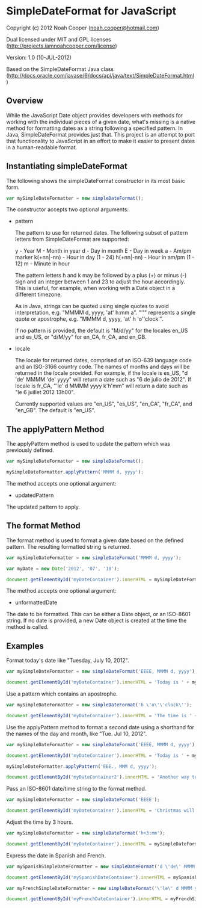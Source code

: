SimpleDateFormat for JavaScript
===============================

Copyright (c) 2012 Noah Cooper (<noah.cooper@hotmail.com>)

Dual licensed under MIT and GPL licenses (<http://projects.iamnoahcooper.com/license>)

Version: 1.0 (10-JUL-2012)

Based on the SimpleDateFormat Java class 
(<http://docs.oracle.com/javase/6/docs/api/java/text/SimpleDateFormat.html>)

Overview
--------

While the JavaScript Date object provides developers with methods for working with the individual pieces 
of a given date, what's missing is a native method for formatting dates as a string following a specified 
pattern. In Java, SimpleDateFormat provides just that. This project is an attempt to port that 
functionality to JavaScript in an effort to make it easier to present dates in a human-readable format.

Instantiating simpleDateFormat
------------------------------

The following shows the simpleDateFormat constructor in its most basic form. 

```  js
var mySimpleDateFormatter = new simpleDateFormat();
```

The constructor accepts two optional arguments:

 * pattern
 
   The pattern to use for returned dates. The following subset of pattern letters from SimpleDateFormat 
   are supported:
   
   y          - Year
   M          - Month in year
   d          - Day in month
   E          - Day in week
   a          - Am/pm marker
   k(+nn|-nn) - Hour in day (1 - 24)
   h(+nn|-nn) - Hour in am/pm (1 - 12)
   m          - Minute in hour
   
   The pattern letters h and k may be followed by a plus (+) or minus (-) sign and an integer between 
   1 and 23 to adjust the hour accordingly. This is useful, for example, when working with a Date object 
   in a different timezone.
   
   As in Java, strings can be quoted using single quotes to avoid interpretation, e.g. 
   "MMMM d, yyyy, 'at' h:mm a". "''" represents a single quote or apostrophe, e.g. 
   "MMMM d, yyyy, 'at' h 'o''clock'".
   
   If no pattern is provided, the default is "M/d/yy" for the locales en_US and es_US, or "d/M/yy" for 
   en_CA, fr_CA, and en_GB.
   
 * locale
 
   The locale for returned dates, comprised of an ISO-639 language code and an ISO-3166 country code. The 
   names of months and days will be returned in the locale provided. For example, if the locale is es_US, 
   "d 'de' MMMM 'de' yyyy" will return a date such as "6 de julio de 2012". If locale is fr_CA, 
   "'le' d MMMM yyyy k'h'mm" will return a date such as "le 6 juillet 2012 13h00".
   
   Currently supported values are "en_US", "es_US", "en_CA", "fr_CA", and "en_GB". The default is "en_US".

The applyPattern Method
-----------------------

The applyPattern method is used to update the pattern which was previously defined. 

```  js
var mySimpleDateFormatter = new simpleDateFormat();

mySimpleDateFormatter.applyPattern('MMMM d, yyyy');
```

The method accepts one optional argument:

  * updatedPattern
  
   The updated pattern to apply.

The format Method
-----------------

The format method is used to format a given date based on the defined pattern. The resulting formatted 
string is returned.

```  js
var mySimpleDateFormatter = new simpleDateFormat('MMMM d, yyyy');

var myDate = new Date('2012', '07', '10');

document.getElementById('myDateContainer').innerHTML = mySimpleDateFormatter.format(myDate);
```

The method accepts one optional argument:

  * unformattedDate
  
   The date to be formatted. This can be either a Date object, or an ISO-8601 string. If no date is 
   provided, a new Date object is created at the time the method is called.
   
Examples
--------

Format today's date like "Tuesday, July 10, 2012".

```  js
var mySimpleDateFormatter = new simpleDateFormat('EEEE, MMMM d, yyyy');

document.getElementById('myDateContainer').innerHTML = 'Today is ' + mySimpleDateFormatter.format();
```

Use a pattern which contains an apostrophe.

```  js
var mySimpleDateFormatter = new simpleDateFormat('h \'o\'\'clock\'');

document.getElementById('myDateContainer').innerHTML = 'The time is ' + mySimpleDateFormatter.format();
```

Use the applyPattern method to format a second date using a shorthand for the names of the day and month, like "Tue. Jul 10, 2012".

```  js
var mySimpleDateFormatter = new simpleDateFormat('EEEE, MMMM d, yyyy');

document.getElementById('myDateContainer').innerHTML = 'Today is ' + mySimpleDateFormatter.format();

mySimpleDateFormatter.applyPattern('EEE., MMM d, yyyy');

document.getElementById('myDateContainer2').innerHTML = 'Another way to express today\'s date would be ' + mySimpleDateFormatter.format();
```

Pass an ISO-8601 date/time string to the format method.

```  js
var mySimpleDateFormatter = new simpleDateFormat('EEEE');

document.getElementById('myDateContainer').innerHTML = 'Christmas will fall on ' + mySimpleDateFormatter.format('2012-12-25T08:00:30.263-05:00') + ' in 2012';
```

Adjust the time by 3 hours.

```  js
var mySimpleDateFormatter = new simpleDateFormat('h+3:mm');

document.getElementById('myDateContainer').innerHTML = mySimpleDateFormatter.format('2012-07-10T20:00:30.263-05:00');
```

Express the date in Spanish and French.

```  js
var mySpanishSimpleDateFormatter = new simpleDateFormat('d \'de\' MMMM \'de\' yyyy', 'es_US');

document.getElementById('mySpanishDateContainer').innerHTML = mySpanishSimpleDateFormatter.format();

var myFrenchSimpleDateFormatter = new simpleDateFormat('\'le\' d MMMM yyyy k\'h\'mm', 'fr_CA');

document.getElementById('myFrenchDateContainer').innerHTML = myFrenchSimpleDateFormatter.format();
```